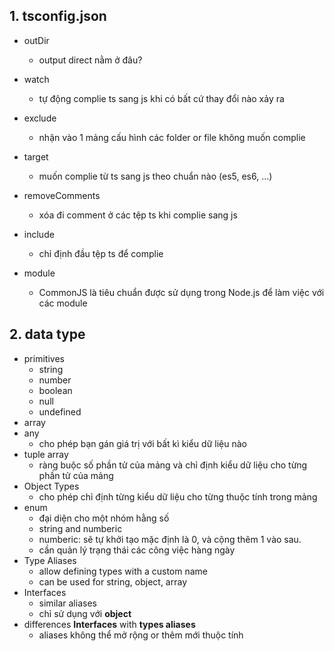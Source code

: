 ## 1. tsconfig.json

- outDir

  - output direct nằm ở đâu?

- watch

  - tự động complie ts sang js khi có bất cứ thay đổi nào xảy ra

- exclude

  - nhận vào 1 mảng cấu hình các folder or file không muốn complie

- target

  - muốn complie từ ts sang js theo chuẩn nào (es5, es6, ...)

- removeComments

  - xóa đi comment ở các tệp ts khi complie sang js

- include

  - chỉ định đầu tệp ts để complie

- module

  - CommonJS là tiêu chuẩn được sử dụng trong Node.js để làm việc với các module

## 2. data type

- primitives
  - string
  - number
  - boolean
  - null
  - undefined
- array
- any
  - cho phép bạn gán giá trị với bất kì kiểu dữ liệu nào
- tuple array
  - ràng buộc số phần tử của mảng và chỉ định kiểu dữ liệu cho từng phần tử của mảng
- Object Types
  - cho phép chỉ định từng kiểu dữ liệu cho từng thuộc tính trong mảng
- enum
  - đại diện cho một nhóm hằng số
  - string and numberic
  - numberic: sẽ tự khởi tạo mặc định là 0, và cộng thêm 1 vào sau.
  - cần quản lý trạng thái các công việc hàng ngày
- Type Aliases
  - allow defining types with a custom name
  - can be used for string, object, array
- Interfaces
  - similar aliases
  - chỉ sử dụng với **object**
- differences **Interfaces** with **types aliases**
  - aliases không thể mở rộng or thêm mới thuộc tính

